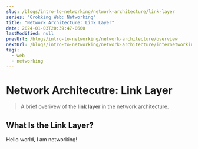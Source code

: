 ```yaml
---
slug: /blogs/intro-to-networking/network-architecture/link-layer
series: "Grokking Web: Networking"
title: "Network Architecture: Link Layer"
date: 2024-01-03T20:39:47-0600
lastModified: null
prevUrl: /blogs/intro-to-networking/network-architecture/overview
nextUrl: /blogs/intro-to-networking/network-architecture/internetworking-layer
tags:
  - web
  - networking
---
```


# Network Architecutre: Link Layer
> A brief overivew of the **link layer** in the
> network architecture.

## What Is the Link Layer?
Hello world, I am networking!
